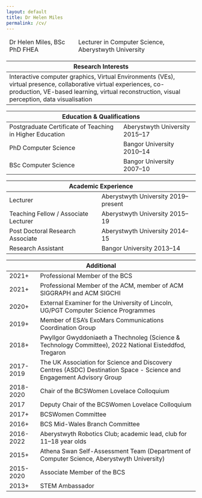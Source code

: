 ```yaml
---
layout: default
title: Dr Helen Miles
permalink: /cv/
---
```


<div class="container">        
  
  <div class="table-responsive w-100 d-block d-md-table">          
  <table class="table table-condensed">
    <thead>
      <tr>
        <td>Dr Helen Miles, BSc PhD FHEA</td>
        <td>Lecturer in Computer Science, Aberystwyth University</td>
      </tr>
    </thead>
  </table>
  </div>
  
  <div class="table-responsive w-100 d-block d-md-table">          
  <table class="table table-condensed">
    <thead>
      <tr>
        <th>Research Interests</th>
      </tr>
    </thead>
    <tbody>
      <tr>
        <td>Interactive computer graphics, Virtual Environments (VEs), virtual presence, collaborative virtual experiences, co-production, VE-based learning, virtual reconstruction, visual perception, data visualisation</td>
      </tr>
    </tbody>
  </table>
  </div>
  
  <div class="table-responsive w-100 d-block d-md-table">          
  <table class="table table-condensed">
    <thead>
      <tr>
        <th colspan="2"><span class="glyphicon glyphicon-education"></span> Education & Qualifications</th>
      </tr>
    </thead>
    <tbody>
      <tr>
        <td>Postgraduate Certificate of Teaching in Higher Education</td>
        <td>Aberystwyth University 2015–17</td>
      </tr>
      <tr>
        <td>PhD Computer Science</td>
        <td>Bangor University 2010–14</td>
      </tr>
      <tr>
        <td>BSc Computer Science</td>
        <td>Bangor University 2007–10</td>
      </tr>
    </tbody>
  </table>
  </div>
  
  <div class="table-responsive w-100 d-block d-md-table">          
  <table class="table table-condensed">
    <thead>
      <tr>
        <th colspan="2"><span class="glyphicon glyphicon-home"></span> Academic Experience</th>
      </tr>
    </thead>
    <tbody>
      <tr>
        <td>Lecturer</td>
        <td>Aberystwyth University 2019–present</td>
      </tr>
      <tr>
        <td>Teaching Fellow / Associate Lecturer</td>
        <td>Aberystwyth University 2015–19</td>
      </tr>
      <tr>
        <td>Post Doctoral Research Associate</td>
        <td>Aberystwyth University 2014–15</td>
      </tr>
      <tr>
        <td>Research Assistant</td>
        <td>Bangor University 2013–14</td>
      </tr>
    </tbody>
  </table>
  </div>
  
  <div class="table-responsive w-100 d-block d-md-table">          
  <table class="table table-condensed">
    <thead>
      <tr>
        <th colspan="2"><span class="glyphicon glyphicon-home"></span> Additional</th>
      </tr>
    </thead>
    <tbody>
      <tr>
        <td>2021+</td>
        <td>Professional Member of the BCS</td>
      </tr>
      <tr>
        <td>2021+</td>
        <td>Professional Member of the ACM, member of ACM SIGGRAPH and ACM SIGCHI</td>
      </tr>
      <tr>
        <td>2020+</td>
        <td>External Examiner for the University of Lincoln, UG/PGT Computer Science Programmes</td>
      </tr>
      <tr>
        <td>2019+</td>
        <td>Member of ESA’s ExoMars Communications Coordination Group</td>
      </tr>
      <tr>
        <td>2018+</td>
        <td>Pwyllgor Gwyddoniaeth a Thechnoleg (Science & Technology Committee), 2022 National Eisteddfod, Tregaron</td>
      </tr>
      <tr>
        <td>2017-2019</td>
        <td>The UK Association for Science and Discovery Centres (ASDC) Destination Space - Science and Engagement Advisory Group</td>
      </tr>
      <tr>
        <td>2018-2020</td>
        <td>Chair of the BCSWomen Lovelace Colloquium</td>
      </tr>
      <tr>
        <td>2017</td>
        <td>Deputy Chair of the BCSWomen Lovelace Colloquium</td>
      </tr>
      <tr>
        <td>2017+</td>
        <td>BCSWomen Committee</td>
      </tr>
      <tr>
        <td>2016+</td>
        <td>BCS Mid-Wales Branch Committee</td>
      </tr>
      <tr>
        <td>2016-2022</td>
        <td>Aberystwyth Robotics Club; academic lead, club for 11–18 year olds</td>
      </tr>
      <tr>
        <td>2015+</td>
        <td>Athena Swan Self-Assessment Team (Department of Computer Science, Aberystwyth University)</td>
      </tr>
      <tr>
        <td>2015-2020</td>
        <td>Associate Member of the BCS</td>
      </tr>
      <tr>
        <td>2013+</td>
        <td>STEM Ambassador</td>
      </tr>
    </tbody>
  </table>
  </div>
  
</div>
